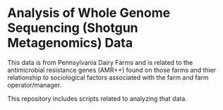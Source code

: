 # Analysis of Whole Genome Sequencing (Shotgun Metagenomics) Data

This data is from Pennsylvania Dairy Farms and is related to the antimicrobial resistance genes (AMR++) found on those farms and thier relationship to sociological factors associated with the farm and farm operator/manager.

This repository includes scripts related to analyzing that data. 

